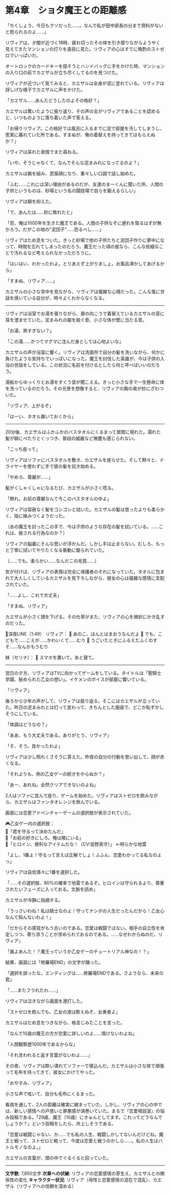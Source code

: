 # 第4章　ショタ魔王との距離感

「ちくしょう、今日もクソだった……。なんで私が田中部長の分まで資料がないと怒られるのよ……」

リヴィアは、夕闇が近づく18時、疲れ切ったその体を引き摺りながらようやく見えてきたマンションの灯りを遠目に見た。リヴィアの心はすでに晩酌のストゼロでいっぱいだ。

オートロックのカードキーを探そうとハンドバッグに手をかけた時、マンションの入り口の前でカエザルが立ち尽くしてるのを見つけた。

リヴィアが近づいて見てみると、カエザルは全身が泥に塗れている。リヴィアは訝しげな様子でカエザルに声をかけた。

「カエザル……あんたどうしたのよその格好？」

カエザルは驚いたように振り返り、その声の主がリヴィアであることを認めると、いつものように落ち着いた声で答える。

「お帰りリヴィア。この格好では風呂に入るまでに泥で部屋を汚してしまうし、思案に暮れていた所である。すまぬが、俺の着替えを持ってきてはもらえぬか？」

リヴィアは呆れた表情でまた尋ねる。

「いや、そうじゃなくて、なんでそんな泥まみれになってるのよ？」

カエザルは腕を組み、思案顔になり、重々しい口調で話し始めた。

「ふむ……これには深い理由があるのだが、友達のまーくんに聞いた所、人間の子供というものは、砂場という名の闘技場で自らを鍛えるらしい」

リヴィアは額を抑えた。

「で、あんたは……砂に敗れたと」

「否、俺は1000年を生きた魔王である。人間の子供なぞに遅れを取るはずが無かろう。だがこの地の"泥団子"……恐るべし……」

リヴィアはため息をついた。きっと砂場で他の子供たちと泥団子作りに夢中になって、時間を忘れてしまったのだろう。魔王だった頃の彼なら、こんな些細なことで汚れるなど考えられなかっただろうに。

「はいはい、わかったわよ。とりあえず上がりましょ。お風呂沸かしてあげるから」

「すまぬ、リヴィア……」

カエザルの小さな背中を見ながら、リヴィアは複雑な心境だった。こんな風に世話を焼いている自分が、時々よくわからなくなる。

---

リヴィアは浴室でお湯を張りながら、扉の向こうで着替えているカエザルの音に耳を澄ませていた。泥まみれの服を脱ぐ音、小さな体が壁に当たる音。

「お湯、熱すぎない？」

「この湯……かつてマグマに沈んだ身としては心地よいな」

カエザルの声が浴室に響く。リヴィアは洗面所で自分の髪を洗いながら、何かに負けたような気持ちでいっぱいになった。魔王を討伐した英雄が、今は子供の入浴の世話をしている。この状況に名前を付けるとしたら何と呼べばいいのだろう。

湯船からゆっくりとお湯をすくう音が聞こえる。きっと小さな手で一生懸命に体を洗っているのだろう。その光景を想像すると、リヴィアの胸の奥が妙にざわついた。

「リヴィア、上がるぞ」

「はーい、タオル置いておくから」

---

20分後、カエザルはふかふかのバスタオルにくるまって居間に現れた。濡れた髪が額にぺたりとくっつき、普段の威厳など微塵も感じられない。

「こっち座って」

リヴィアはソファにバスタオルを敷き、カエザルを座らせた。そして黙々と、ドライヤーを使わずに手で彼の髪を拭き始める。

「やめろ、尊厳が……」

髪がくしゃくしゃになるたび、カエザルが小さく唸る。

「黙れ。お前の尊厳なんて今このバスタオルの中よ」

リヴィアは容赦なく髪をゴシゴシと拭いた。カエザルの髪は思ったよりも柔らかく、指に絡みつくようだった。

（あの魔王を討ったこの手で、今は子供のような存在の髪を拭いている。……これは、赦される行為なのか？）

リヴィアの脳裏にそんな思いが浮かんだ。しかし手は止まらない。むしろ、もっと丁寧に拭いてやりたくなる衝動に駆られていた。

（……でも、柔らかい……なんだこの毛質……）

気が付けば、リヴィアの表情は完全に保護者のそれになっていた。タオルに包まれて大人しくしているカエザルを見下ろしながら、彼女の心は複雑な感情に支配されていた。

「……よし、これで大丈夫」

「すまぬ、リヴィア」

カエザルが小さく頭を下げる。その仕草がまた、リヴィアの心を微妙にかき乱すのだった。

📱深夜LINE（1:49）
リヴィア：
💫 あのこ、ほんとはまおうなんだよ
💫 でも、こどもで……こえが……かわいくて……むり
💫 うごいたときにふるえたふくのすそ……なんかもうむり

妹（セリナ）：
🧊 スマホを置いて。あと寝て。

---

翌日の夕方、リヴィアはTVに向かってゲームをしている。タイトルは「聖騎士学園、秘められた乙女の想い」。イケメンのボイスが部屋に響いている。

「リヴィア」

後ろから少年の声がして、リヴィアは振り返る。そこにはカエザルが立っていた。昨日の泥まみれとは打って変わって、きちんとした服装で、どこか恥ずかしそうにしている。

「体調はどうなの？」

「ああ、もう大丈夫である。ありがとう、リヴィア」

「そ、そう。良かったわよ」

リヴィアは少し照れくさそうに答えた。昨夜の自分の行動を思い出して、顔が赤くなる。

「それよりも、例の乙女ゲーの続きをやらぬか？」

「あー、あれね。全然クリアできないのよね」

2人はソファに並んで座り、ゲームを始めた。リヴィアはストゼロを飲みながら、カエザルはファンタオレンジを飲んでいる。

画面には恋愛アドベンチャーゲームの選択肢が表示されていた。

🎮乙女ゲー内の選択肢：  
💬「君を守るって決めたんだ」  
💬「お前の好きにしろ。俺は隣にいる」  
💬「ヒロイン、便利なアイテムだな！（CV:宮野真守）」 ←明らかな地雷

「よし、1番よ！守るって言えば正解でしょ！ふふん、恋愛わかってる私なのよっ」

リヴィアは自信満々に1番を選択した。

「......その選択肢、80%の確率で地雷であるぞ。ヒロインは守られるより、尊重されたいフェーズに入っておる。文脈を読め」

カエザルが冷静に指摘する。

「うっさいわね！私は騎士なのよ！守ってナンボの人生だったんだから！乙女心なんて知んないわよ！」

「だからその感覚がもう古いのである。恋愛は戦闘ではない。相手の自立性を肯定しつつ、寄り添うことが求められておるのである。......なぜわからぬのだ、リヴィア」

「誰よあんた！？魔王っていうか乙女ゲーのチュートリアル神なの！？」

結果、画面には「修羅場END」の文字が踊った。

「選択を誤ったな。エンディングは......修羅場ENDである。さようなら、未来の君」

「......またフラれたわ......」

リヴィアは泣きながら画面を連打した。

「ストゼロを飲んでも、乙女の道は酔えぬぞ、女勇者よ」

カエザルはため息をつきながら、格言じみたことを言った。

「なんで10歳の魔王の方が恋愛に詳しいのよ......情けないわよね」

「人間観察歴1000年であるからな」

「それ言われると返す言葉がないわよ......」

その夜、リヴィアは酔い潰れてソファーで寝込んだ。カエザルは小さな体で頑張って毛布を持ってきて、彼女にかけてやった。

「おやすみ、リヴィア」

小さな声で呟いて、自分も毛布にくるまった。

看病を通して、2人の距離は確実に縮まっていた。しかし、リヴィアの心の中では、新しい感情への戸惑いと罪悪感が渦巻いていた。まるで『恋愛相談室』の悩み投稿である。「29歳、魔王（10歳）にきゅんとしてます。これってどうなんでしょうか？」という投稿をしたら、炸上しそうである。

「恋愛は戦闘じゃない、か......でも私の人生、戦闘しかしてないんだけどね。魔王と戦って、ストゼロと戦って、今度は恋愛と戦うのかしら......。私の人生はバトルモノなのよ。」

カエザルの言葉が、頭の中でぐるぐると回っていた。

---
**文字数**: 7,850文字
**次章への伏線**: リヴィアの恋愛感情の芽生え、カエザルとの関係性の変化
**キャラクター状況**: リヴィア（母性と恋愛感情の混在で混乱）、カエザル（リヴィアへの信頼を深める）
